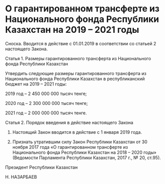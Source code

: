 # О гарантированном трансферте из Национального фонда Республики Казахстан на 2019 – 2021 годы

Сноска. Вводится в действие с 01.01.2019 в соответствии со статьей 2 настоящего Закона.

Статья 1. Размеры гарантированного трансферта из Национального фонда Республики Казахстан

Утвердить следующие размеры гарантированного трансферта из Национального фонда Республики Казахстан в республиканский бюджет на 2019 – 2021 годы:

2019 год – 2 450 000 000 тысяч тенге;

2020 год – 2 300 000 000 тысяч тенге;

2021 год – 2 000 000 000 тысяч тенге.

Статья 2. Порядок введения в действие настоящего Закона

1. Настоящий Закон вводится в действие с 1 января 2019 года.

2. Признать утратившим силу Закон Республики Казахстан от 30 ноября 2017 года «О гарантированном трансферте из Национального фонда Республики Казахстан на 2018 – 2020 годы» (Ведомости Парламента Республики Казахстан, 2017 г., № 20, ст.95).

Президент Республики Казахстан

Н. НАЗАРБАЕВ

